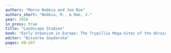 ```yaml
---
authors: "Marco Nebbia and Joe Roe"
authors_short: "Nebbia, M., & Roe, J."
year: 2020
in_press: true
title: "Landscape Studies"
book: "Early Urbanism in Europe: The Trypillia Mega-Sites of the Ukrainian Forest-Steppe"
editor: "Bisserka Gaydarska"
pages: 60–107
---
```


